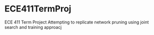 # ECE411TermProj
ECE 411 Term Project Attempting to replicate network pruning using joint search and training approacj
